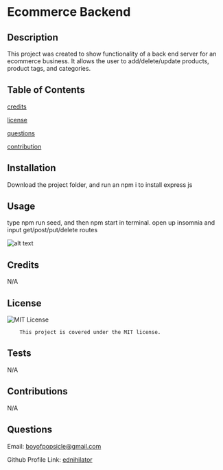 # Ecommerce Backend

## Description

This project was created to show functionality of a back end server for an ecommerce business. It allows the user to add/delete/update products, product tags, and categories.

## Table of Contents 

[credits](#credits)

[license](#license)

[questions](#questions)

[contribution](#contributions)

## Installation

Download the project folder, and run an npm i to install express js

## Usage

type npm run seed, and then npm start in terminal. open up insomnia and input get/post/put/delete routes

   ![alt text](assets/images/screenshot.png)

## Credits

N/A

## License

![MIT License](https://img.shields.io/badge/license-MIT-blue.svg)

        This project is covered under the MIT license.

## Tests

N/A

## Contributions

N/A

## Questions

Email: boyofpopsicle@gmail.com

Github Profile Link: [ednihilator](https://www.github.com/ednihilator)
